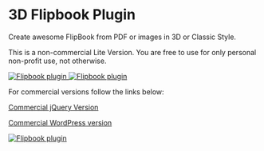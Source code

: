 # 3D Flipbook Plugin
Create awesome FlipBook from PDF or images in 3D or Classic Style.

This is a non-commercial Lite Version. You are free to use for only personal non-profit use, not otherwise.

<a href="https://codecanyon.net/item/flipbook-3d-pdf-dflip-wordpress/16408847?ref=deip">
<img src="https://d1a6a9r46cnyll.cloudfront.net/f33b54072e3501c544fe137d31683469a1ec8051/687474703a2f2f6d6f636b75702e6465697067726f75702e636f6d2f666c6970626f6f6b2f64666c69702d616e696d6174696f6e2d736d616c6c2e676966" alt="Flipbook plugin">
</a>
<a href="https://chrome.google.com/webstore/detail/pdf-viewer-3d-flipbook/ohckmemlgcohcakakmnpjchckcajpmdi">
<img src="https://d1a6a9r46cnyll.cloudfront.net/d6cb7d6902e0edeb077f63bbc2699c7c06465270/687474703a2f2f6d6f636b75702e6465697067726f75702e636f6d2f666c6970626f6f6b2f6765746368726f6d656170702e706e673f32" alt="Flipbook plugin">
</a>

For commercial versions follow the links below:

[Commercial jQuery Version](https://codecanyon.net/item/3d-pdf-flipbook-dflip-jquery-plugin/15834127?ref=deip)

[Commercial WordPress version](https://codecanyon.net/item/flipbook-3d-pdf-dflip-wordpress/16408847?ref=deip)

<a href="https://codecanyon.net/item/flipbook-3d-pdf-dflip-wordpress/16408847?ref=deip">
<img src="https://0.s3.envato.com/files/195589084/preview-wp-1.1b.jpg" alt="Flipbook plugin">
</a>

